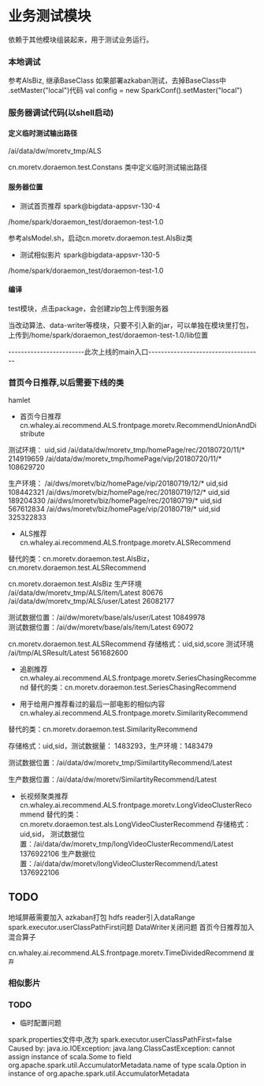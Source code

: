 # 业务测试模块
依赖于其他模块组装起来，用于测试业务运行。

### 本地调试
参考AlsBiz, 继承BaseClass
如果部署azkaban测试，去掉BaseClass中 .setMaster("local")代码
val config = new SparkConf().setMaster("local")


### 服务器调试代码(以shell启动)

#### 定义临时测试输出路径

/ai/data/dw/moretv_tmp/ALS

cn.moretv.doraemon.test.Constans 类中定义临时测试输出路径


#### 服务器位置

- 测试首页推荐
spark@bigdata-appsvr-130-4

/home/spark/doraemon_test/doraemon-test-1.0

参考alsModel.sh，启动cn.moretv.doraemon.test.AlsBiz类


- 测试相似影片
spark@bigdata-appsvr-130-5

/home/spark/doraemon_test/doraemon-test-1.0


#### 编译

test模块，点击package，会创建zip包上传到服务器

当改动算法、data-writer等模块，只要不引入新的jar，可以单独在模块里打包，上传到/home/spark/doraemon_test/doraemon-test-1.0/lib位置

------------------------此次上线的main入口------------------------------------

### 首页今日推荐,以后需要下线的类

hamlet

- 首页今日推荐
cn.whaley.ai.recommend.ALS.frontpage.moretv.RecommendUnionAndDistribute


测试环境：
uid,sid
/ai/data/dw/moretv_tmp/homePage/rec/20180720/11/*            214919659
/ai/data/dw/moretv_tmp/homePage/vip/20180720/11/*            108629720

生产环境：
/ai/dws/moretv/biz/homePage/vip/20180719/12/*   uid,sid      108442321
/ai/dws/moretv/biz/homePage/rec/20180719/12/*   uid,sid      189204330
/ai/dws/moretv/biz/homePage/rec/20180719/*      uid,sid      567612834
/ai/dws/moretv/biz/homePage/vip/20180719/*      uid,sid      325322833

- ALS推荐
cn.whaley.ai.recommend.ALS.frontpage.moretv.ALSRecommend

替代的类：cn.moretv.doraemon.test.AlsBiz，cn.moretv.doraemon.test.ALSRecommend

cn.moretv.doraemon.test.AlsBiz 生产环境
/ai/data/dw/moretv_tmp/ALS/item/Latest 80676
/ai/data/dw/moretv_tmp/ALS/user/Latest 26082177

测试数据位置：/ai/dw/moretv/base/als/user/Latest  10849978    
测试数据位置：/ai/dw/moretv/base/als/item/Latest  69072

cn.moretv.doraemon.test.ALSRecommend
存储格式：uid,sid,score
测试环境 /ai/tmp/ALSResult/Latest 561682600
 

- 追剧推荐
cn.whaley.ai.recommend.ALS.frontpage.moretv.SeriesChasingRecommend
替代的类：cn.moretv.doraemon.test.SeriesChasingRecommend

- 用于给用户推荐看过的最后一部电影的相似内容
cn.whaley.ai.recommend.ALS.frontpage.moretv.SimilarityRecommend 

替代的类：cn.moretv.doraemon.test.SimilarityRecommend

存储格式：uid,sid，测试数据量： 1483293，生产环境：1483479

测试数据位置：/ai/data/dw/moretv_tmp/SimilartityRecommend/Latest

生产数据位置：/ai/data/dw/moretv/SimilartityRecommend/Latest

- 长视频聚类推荐
cn.whaley.ai.recommend.ALS.frontpage.moretv.LongVideoClusterRecommend
替代的类：cn.moretv.doraemon.test.als.LongVideoClusterRecommend
存储格式：uid,sid，
测试数据位置：/ai/data/dw/moretv_tmp/longVideoClusterRecommend/Latest 1376922106
生产数据位置：/ai/data/dw/moretv/longVideoClusterRecommend/Latest     1376922106  

## TODO
地域屏蔽需要加入
azkaban打包
hdfs reader引入dataRange
spark.executor.userClassPathFirst问题
DataWriter关闭问题
首页今日推荐加入混合算子

cn.whaley.ai.recommend.ALS.frontpage.moretv.TimeDividedRecommend  `废弃`

### 相似影片







### TODO

- 临时配置问题 

spark.properties文件中,改为
spark.executor.userClassPathFirst=false
Caused by: java.io.IOException: java.lang.ClassCastException: cannot assign instance of scala.Some to field org.apache.spark.util.AccumulatorMetadata.name of type scala.Option in instance of org.apache.spark.util.AccumulatorMetadata



